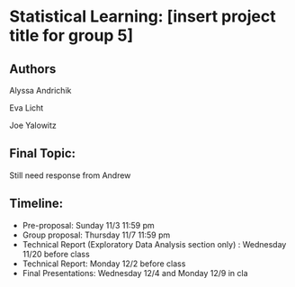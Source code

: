 # Statistical Learning: [insert project title for group 5]

## Authors

Alyssa Andrichik

Eva Licht

Joe Yalowitz

## Final Topic:

Still need response from Andrew

## Timeline:

* Pre-proposal: Sunday 11/3 11:59 pm
* Group proposal: Thursday 11/7 11:59 pm
* Technical Report (Exploratory Data Analysis section only) : Wednesday 11/20 before class
* Technical Report: Monday 12/2 before class
* Final Presentations: Wednesday 12/4 and Monday 12/9 in cla

